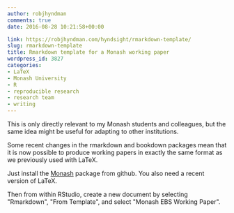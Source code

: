 ```yaml
---
author: robjhyndman
comments: true
date: 2016-08-28 10:21:58+00:00

link: https://robjhyndman.com/hyndsight/rmarkdown-template/
slug: rmarkdown-template
title: Rmarkdown template for a Monash working paper
wordpress_id: 3827
categories:
- LaTeX
- Monash University
- R
- reproducible research
- research team
- writing
---
```


This is only directly relevant to my Monash students and colleagues, but the same idea might be useful for adapting to other institutions.

Some recent changes in the rmarkdown and bookdown packages mean that it is now possible to produce working papers in exactly the same format as we previously used with LaTeX.<!-- more -->

Just install the [Monash](https://github.com/robjhyndman/Monash) package from github. You also need a recent version of LaTeX.

Then from within RStudio, create a new document by selecting "Rmarkdown", "From Template", and select "Monash EBS Working Paper".
